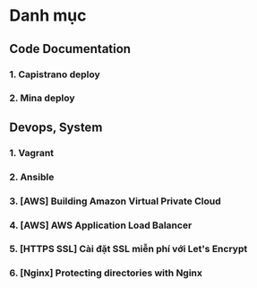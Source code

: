 # Danh mục
## Code Documentation
### 1. Capistrano deploy
### 2. Mina deploy
## Devops, System
### 1. Vagrant
### 2. Ansible
### 3. [AWS] Building Amazon Virtual Private Cloud
### 4. [AWS] AWS Application Load Balancer
### 5. [HTTPS SSL] Cài đặt SSL miễn phí với Let's Encrypt
### 6. [Nginx] Protecting directories with Nginx